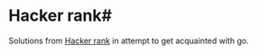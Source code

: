 # Hacker rank#
Solutions from [Hacker rank](https://www.hackerrank.com) in attempt to get acquainted with go.